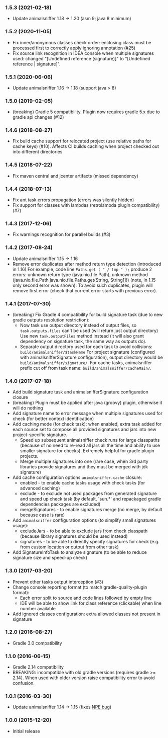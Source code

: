 ### 1.5.3 (2021-02-18)
* Update animalsniffer 1.18 -> 1.20 (asm 9; java 8 minimum)

### 1.5.2 (2020-11-05)
* Fix inner/anonymous classes check order: enclosing class must be processed first
  to correctly apply ignoring annotation (#25)
* Fix source link recognition in IDEA console when multiple signatures used: 
  changed "[Undefined reference (signature)]" to "[Undefined reference | signature]".

### 1.5.1 (2020-06-06)
* Update animalsniffer 1.16 -> 1.18 (support java > 8)

### 1.5.0 (2019-02-05)
* (breaking) Gradle 5 compatibility. Plugin now requires gradle 5.x due to gradle api changes (#12)

### 1.4.6 (2018-08-27)
* Fix build cache support for relocated project (use relative paths for cache keys) (#10). 
  Affects CI builds caching when project checked out into different directories  

### 1.4.5 (2018-07-22)
* Fix maven central and jcenter artifacts (missed dependency)

### 1.4.4 (2018-07-13)
* Fix ant task errors propagation (errors was silently hidden)
* Fix support for classes with lambdas (retrolambda plugin compatibility) (#7)

### 1.4.3 (2017-12-06)
* Fix warnings recognition for parallel builds (#3)

### 1.4.2 (2017-08-24)
* Update animalsniffer 1.15 -> 1.16
* Remove error duplicates after method return type detection (introduced in 1.16)
  For example, code line `Paths.get ( " / tmp " );` produce 2 errors: 
  unknown return type (java.nio.file.Path), unknown method (java.nio.file.Path java.nio.file.Paths.get(String, String[]))
  (note, in 1.15 only second error was shown).
  To avoid such duplicates, plugin will remove first error (check that current error starts with previous error). 

### 1.4.1 (2017-07-30)
* (breaking) Fix Gradle 4 compatibility for build signature task (due to new gradle outputs resolution restriction): 
    - Now task use output directory instead of output files, so `task.outputs.files` can't be used (will return just output directory) 
    Use new `task.outputFiles` method instead (it will also grant dependency on signature task, the same way as outputs do).
    - Separate output directory used for each task to avoid collisions: `build/animalsniffer/$taskName`
    For project signature (configured with animalsnifferSignature configuration), output directory would be
    `build/animalsniffer/signature/`. For cache tasks, animalsniffer prefix cut off from task name: 
    `build/animalsniffer/cacheMain/`.

### 1.4.0 (2017-07-18)
* Add build signature task and animalsnifferSignature configuration closure 
* (breaking) Plugin must be applied after java (groovy) plugin, otherwise it will do nothing
* Add signature name to error message when multiple signatures used for check (for better context identification) 
* Add caching mode (for check task): when enabled, extra task added for each source set to compose all provided signatures and jars 
into new project-specific signature.
    - Speed up subsequent animalsniffer check runs for large classpaths (because of no need to re-read all jars all the 
     time and ability to use smaller signature for checks). Extremely helpful for gradle plugin projects.
    - Merge multiple signatures into one (rare case, when 3rd party libraries provide signatures and they must be merged with jdk signature)
* Add cache configuration options `animalsniffer.cache` closure:
    - enabled - to enable cache tasks usage with check tasks (for advanced caching)
    - exclude - to exclude not used packages from generated signature and speed up check task 
    (by default, 'sun.*' and repackaged gradle dependencies packages are excluded)
    - mergeSignatures - to enable signatures merge (no merge, by default because case is rare)
* Add `animalsniffer` configuration options (to simplify small signatures usage):
    - excludeJars - to be able to exclude jars from check classpath (because library signatures should be used instead)
    - signatures - to be able to directly specify signatures for check (e.g. from custom location or output from other task)
* Add SignatureInfoTask to analyze signature (to be able to reduce signature size and speed-up check)

### 1.3.0 (2017-03-20)
* Prevent other tasks output interception (#3)
* Change console reporting format (to match gradle-quality-plugin format):
    - Each error split to source and code lines followed by empty line
    - IDE will be able to show link for class reference (clickable) when line number available
* Add ignored classes configuration: extra allowed classes not present in signature

### 1.2.0 (2016-08-27)
* Gradle 3.0 compatibility

### 1.1.0 (2016-06-15)
* Gradle 2.14 compatibility
* BREAKING: incompatible with old gradle versions (requires gradle >= 2.14). 
  When used with older version raise compatibility error to avoid confusion.

### 1.0.1 (2016-03-30)
* Update animalsniffer 1.14 -> 1.15 (fixes [NPE bug](https://github.com/mojohaus/animal-sniffer/issues/8))

### 1.0.0 (2015-12-20)
* Initial release